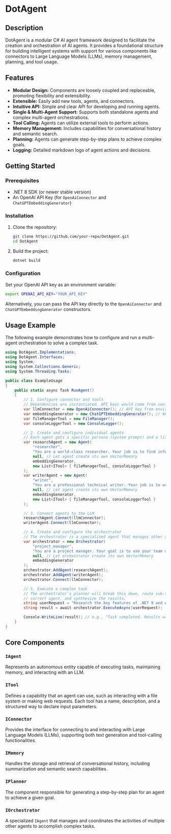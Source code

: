 # DotAgent

## Description
DotAgent is a modular C# AI agent framework designed to facilitate the creation and orchestration of AI agents. It provides a foundational structure for building intelligent systems with support for various components like connectors to Large Language Models (LLMs), memory management, planning, and tool usage.

## Features
-   **Modular Design:** Components are loosely coupled and replaceable, promoting flexibility and extensibility.
-   **Extensible:** Easily add new tools, agents, and connectors.
-   **Intuitive API:** Simple and clear API for developing and running agents.
-   **Single & Multi-Agent Support:** Supports both standalone agents and complex multi-agent orchestrations.
-   **Tool Calling:** Agents can utilize external tools to perform actions.
-   **Memory Management:** Includes capabilities for conversational history and semantic search.
-   **Planning:** Agents can generate step-by-step plans to achieve complex goals.
-   **Logging:** Detailed markdown logs of agent actions and decisions.

## Getting Started

### Prerequisites
-   .NET 8 SDK (or newer stable version)
-   An OpenAI API Key (for `OpenAiConnector` and `ChatGPTEmbeddingGenerator`)

### Installation
1.  Clone the repository:
    ```bash
    git clone https://github.com/your-repo/DotAgent.git
    cd DotAgent
    ```
2.  Build the project:
    ```bash
    dotnet build
    ```

### Configuration
Set your OpenAI API key as an environment variable:

```bash
export OPENAI_API_KEY="YOUR_API_KEY"
```

Alternatively, you can pass the API key directly to the `OpenAiConnector` and `ChatGPTEmbeddingGenerator` constructors.

## Usage Example

The following example demonstrates how to configure and run a multi-agent orchestration to solve a complex task.

```csharp
using DotAgent.Implementations;
using DotAgent.Interfaces;
using System;
using System.Collections.Generic;
using System.Threading.Tasks;

public class ExampleUsage
{
    public static async Task RunAgent()
    {
        // 1. Configure connector and tools
        // Dependencies are instantiated. API keys would come from config/env variables.
        var llmConnector = new OpenAiConnector(); // API key from environment variable
        var embeddingGenerator = new ChatGPTEmbeddingGenerator(); // API key from environment variable
        var fileManagerTool = new FileManager();
        var consoleLoggerTool = new ConsoleLogger();

        // 2. Create and configure individual agents
        // Each agent gets a specific persona (system prompt) and a list of tools.
        var researchAgent = new Agent(
            "researcher",
            "You are a world-class researcher. Your job is to find information.",
            null, // Let agent create its own VectorMemory
            embeddingGenerator,
            new List<ITool> { fileManagerTool, consoleLoggerTool }
        );
        var writerAgent = new Agent(
            "writer",
            "You are a professional technical writer. Your job is to write content to files.",
            null, // Let agent create its own VectorMemory
            embeddingGenerator,
            new List<ITool> { fileManagerTool, consoleLoggerTool }
        );

        // 3. Connect agents to the LLM
        researchAgent.Connect(llmConnector);
        writerAgent.Connect(llmConnector);

        // 4. Create and configure the orchestrator
        // The orchestrator is a specialized agent that manages other agents.
        var orchestrator = new Orchestrator(
            "project_manager",
            "You are a project manager. Your goal is to use your team of agents to solve problems.",
            null, // Let orchestrator create its own VectorMemory
            embeddingGenerator
        );
        orchestrator.AddAgent(researchAgent);
        orchestrator.AddAgent(writerAgent);
        orchestrator.Connect(llmConnector);

        // 5. Execute a complex task
        // The orchestrator's planner will break this down, route sub-tasks to the
        // correct agent, and synthesize the results.
        string userRequest = "Research the key features of .NET 9 and write the findings to a file named 'dotnet9_features.md'.";
        string result = await orchestrator.ExecuteAsync(userRequest);

        Console.WriteLine(result); // e.g., "Task completed. Results written to dotnet9_features.md."
    }
}
```

## Core Components

### `IAgent`
Represents an autonomous entity capable of executing tasks, maintaining memory, and interacting with an LLM.

### `ITool`
Defines a capability that an agent can use, such as interacting with a file system or making web requests. Each tool has a name, description, and a structured way to declare input parameters.

### `IConnector`
Provides the interface for connecting to and interacting with Large Language Models (LLMs), supporting both text generation and tool-calling functionalities.

### `IMemory`
Handles the storage and retrieval of conversational history, including summarization and semantic search capabilities.

### `IPlanner`
The component responsible for generating a step-by-step plan for an agent to achieve a given goal.

### `IOrchestrator`
A specialized `IAgent` that manages and coordinates the activities of multiple other agents to accomplish complex tasks.
